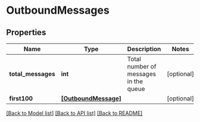 # OutboundMessages

## Properties
Name | Type | Description | Notes
------------ | ------------- | ------------- | -------------
**total_messages** | **int** | Total number of messages in the queue | [optional] 
**first100** | [**[OutboundMessage]**](OutboundMessage.md) |  | [optional] 

[[Back to Model list]](../README.md#documentation-for-models) [[Back to API list]](../README.md#documentation-for-api-endpoints) [[Back to README]](../README.md)


